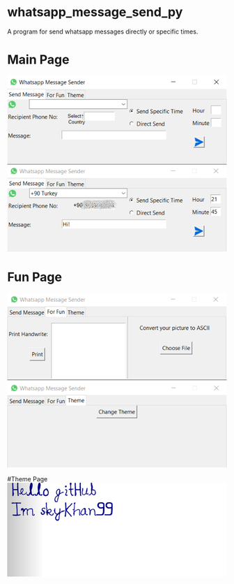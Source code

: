 # whatsapp_message_send_py
A program for send whatsapp messages directly or specific times.

# Main Page
![Screenshot](1.png)
![Screenshot](2.png)

# Fun Page
![Screenshot](3.png)
![Screenshot](4.png)

#Theme Page
![Screenshot](5.png)
